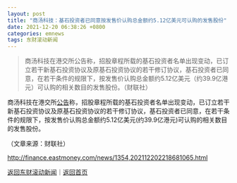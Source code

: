 ```yaml
---
layout: post
title: "商汤科技：基石投资者已同意按发售价认购总金额约5.12亿美元可认购的发售股份"
date: 2021-12-20 06:38:26 +0800
categories: emnews
tags: 东财滚动新闻
---
```

> 商汤科技在港交所公告称，招股章程所载的基石投资者名单出现变动，已订立若干新基石投资协议及原基石投资协议的若干修订协议，基石投资者已同意，在若干条件的规限下，按发售价认购总金额约5.12亿美元（约39.9亿港元）可认购的相关数目的发售股份。（财联社）

<p> 商汤科技在港交所<span id="Info.3332"><a href="http://data.eastmoney.com/notices/" class="infokey">公告</a></span>称，招股章程所载的基石投资者名单出现变动，已订立若干新基石投资协议及原基石投资协议的若干修订协议，基石投资者已同意，在若干条件的规限下，按发售价认购总金额约5.12亿美元(约39.9亿港元)可认购的相关数目的发售股份。</p><p class="em_media">（文章来源：财联社）</p>

<http://finance.eastmoney.com/news/1354,202112202218681065.html>

[返回东财滚动新闻](//finews.withounder.com/emnews/)｜[返回首页](//finews.withounder.com/)